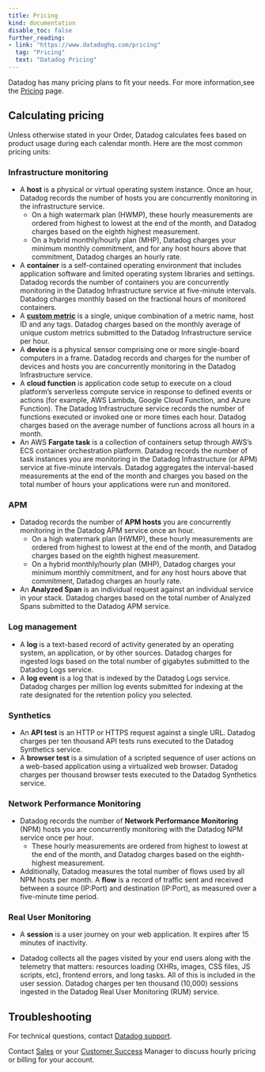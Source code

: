 ```yaml
---
title: Pricing
kind: documentation
disable_toc: false
further_reading:
- link: "https://www.datadoghq.com/pricing"
  tag: "Pricing"
  text: "Datadog Pricing"
---
```


Datadog has many pricing plans to fit your needs. For more information,see the [Pricing][1] page.

## Calculating pricing

Unless otherwise stated in your Order, Datadog calculates fees based on product usage during each calendar month. Here are the most common pricing units:

### Infrastructure monitoring

* A **host** is a physical or virtual operating system instance. Once an hour, Datadog records the number of hosts you are concurrently monitoring in the infrastructure service.
   * On a high watermark plan (HWMP), these hourly measurements are ordered from highest to lowest at the end of the month, and Datadog charges based on the eighth highest measurement.
  * On a hybrid monthly/hourly plan (MHP), Datadog charges your minimum monthly commitment, and for any host hours above that commitment, Datadog charges an hourly rate.
* A **container** is a self-contained operating environment that includes application software and limited operating system libraries and settings. Datadog records the number of containers you are concurrently monitoring in the Datadog Infrastructure service at five-minute intervals. Datadog charges monthly based on the fractional hours of monitored containers.
* A [**custom metric**][2] is a single, unique combination of a metric name, host ID and any tags. Datadog charges based on the monthly average of unique custom metrics submitted to the Datadog Infrastructure service per hour.
* A **device** is a physical sensor comprising one or more single-board computers in a frame. Datadog records and charges for the number of devices and hosts you are concurrently monitoring in the Datadog Infrastructure service.
* A **cloud function** is application code setup to execute on a cloud platform’s serverless compute service in response to defined events or actions (for example, AWS Lambda, Google Cloud Function, and Azure Function). The Datadog Infrastructure service records the number of functions executed or invoked one or more times each hour. Datadog charges based on the average number of functions across all hours in a month.
* An AWS **Fargate task** is a collection of containers setup through AWS’s ECS container orchestration platform. Datadog records the number of task instances you are monitoring in the Datadog Infrastructure (or APM) service at five-minute intervals. Datadog aggregates the interval-based measurements at the end of the month and charges you based on the total number of hours your applications were run and monitored.

### APM

* Datadog records the number of **APM hosts** you are concurrently monitoring in the Datadog APM service once an hour.
   * On a high watermark plan (HWMP), these hourly measurements are ordered from highest to lowest at the end of the month, and Datadog charges based on the eighth highest measurement.
  * On a hybrid monthly/hourly plan (MHP), Datadog charges your minimum monthly commitment, and for any host hours above that commitment, Datadog charges an hourly rate.
* An **Analyzed Span** is an individual request against an individual service in your stack. Datadog charges based on the total number of Analyzed Spans submitted to the Datadog APM service.

### Log management

* A **log** is a text-based record of activity generated by an operating system, an application, or by other sources. Datadog charges for ingested logs based on the total number of gigabytes submitted to the Datadog Logs service.
* A **log event** is a log that is indexed by the Datadog Logs service. Datadog charges per million log events submitted for indexing at the rate designated for the retention policy you selected.

### Synthetics

* An **API test** is an HTTP or HTTPS request against a single URL. Datadog charges per ten thousand API tests runs executed to the Datadog Synthetics service.
* A **browser test** is a simulation of a scripted sequence of user actions on a web-based application using a virtualized web browser. Datadog charges per thousand browser tests executed to the Datadog Synthetics service.

### Network Performance Monitoring

* Datadog records the number of **Network Performance Monitoring** (NPM) hosts you are concurrently monitoring with the Datadog NPM service once per hour.
  * These hourly measurements are ordered from highest to lowest at the end of the month, and Datadog charges based on the eighth-highest measurement.
* Additionally, Datadog measures the total number of flows used by all NPM hosts per month. A **flow** is a record of traffic sent and received between a source (IP:Port) and destination (IP:Port), as measured over a five-minute time period.

### Real User Monitoring

* A **session** is a user journey on your web application. It expires after 15 minutes of inactivity.

* Datadog collects all the pages visited by your end users along with the telemetry that matters: resources loading (XHRs, images, CSS files, JS scripts, etc), frontend errors, and long tasks. All of this is included in the user session. Datadog charges per ten thousand (10,000) sessions ingested in the Datadog Real User Monitoring (RUM) service.

## Troubleshooting

For technical questions, contact [Datadog support][3].

Contact [Sales][4] or your [Customer Success][5] Manager to discuss hourly pricing or billing for your account.

[1]: https://www.datadoghq.com/pricing
[2]: /developers/metrics/custom_metrics
[3]: /help
[4]: mailto:sales@datadoghq.com
[5]: mailto:success@datadoghq.com
